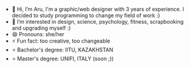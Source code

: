 - 👋 Hi, I’m Aru, I'm a graphic/web designer with 3 years of experience. I decided to study programming to change my field of work :)
- 👀 I’m interested in design, science, psychology, fitness, scrapbooking and upgrading myself :)
- 😄 Pronouns: she/her
- ⚡ Fun fact: too creative, too changeable
- ⭐ Bachelor's degree: IITU, KAZAKHSTAN
- ⭐ Master's degree: UNIFI, ITALY (soon ;))

<!---
qoparu/qoparu is a ✨ special ✨ repository because its `README.md` (this file) appears on your GitHub profile.
You can click the Preview link to take a look at your changes.
--->
